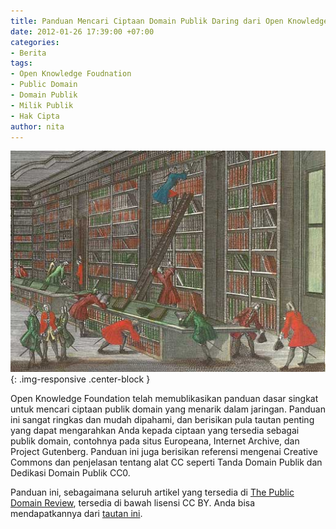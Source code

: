 ```yaml
---
title: Panduan Mencari Ciptaan Domain Publik Daring dari Open Knowledge
date: 2012-01-26 17:39:00 +07:00
categories:
- Berita
tags:
- Open Knowledge Foudnation
- Public Domain
- Domain Publik
- Milik Publik
- Hak Cipta
author: nita
---
```


![Bibliotheca_Buloviana_(Ausschnitt).jpg](/uploads/Bibliotheca_Buloviana_(Ausschnitt).jpg){: .img-responsive .center-block }

Open Knowledge Foundation telah memublikasikan panduan dasar singkat untuk mencari ciptaan publik domain yang menarik dalam jaringan. Panduan ini sangat ringkas dan mudah dipahami, dan berisikan pula tautan penting yang dapat mengarahkan Anda kepada ciptaan yang tersedia sebagai publik domain, contohnya pada situs Europeana, Internet Archive, dan Project Gutenberg. Panduan ini juga berisikan referensi mengenai Creative Commons dan penjelasan tentang alat CC seperti Tanda Domain Publik dan Dedikasi Domain Publik CC0.

Panduan ini, sebagaimana seluruh artikel yang tersedia di [The Public Domain Review](http://publicdomainreview.org/), tersedia di bawah lisensi CC BY. Anda bisa mendapatkannya dari [tautan ini](http://publicdomainreview.org/guide-to-finding-interesting-public-domain-works-online/).
